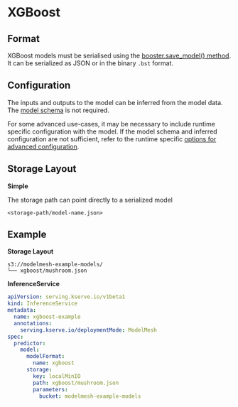 # XGBoost

## Format

XGBoost models must be serialised using the
[booster.save_model() method](https://xgboost.readthedocs.io/en/latest/tutorials/saving_model.html).
It can be serialized as JSON or in the binary `.bst` format.

## Configuration

The inputs and outputs to the model can be inferred from the model data. The
[model schema](../predictors/schema.md)
is not required.

For some advanced use-cases, it may be necessary to include runtime specific
configuration with the model. If the model schema and inferred configuration are
not sufficient, refer to the runtime specific
[options for advanced configuration](advanced-configuration.md#mlserver).

## Storage Layout

**Simple**

The storage path can point directly to a serialized model

```
<storage-path/model-name.json>
```

## Example

**Storage Layout**

```
s3://modelmesh-example-models/
└── xgboost/mushroom.json
```

**InferenceService**

```yaml
apiVersion: serving.kserve.io/v1beta1
kind: InferenceService
metadata:
  name: xgboost-example
  annotations:
    serving.kserve.io/deploymentMode: ModelMesh
spec:
  predictor:
    model:
      modelFormat:
        name: xgboost
      storage:
        key: localMinIO
        path: xgboost/mushroom.json
        parameters:
          bucket: modelmesh-example-models
```
